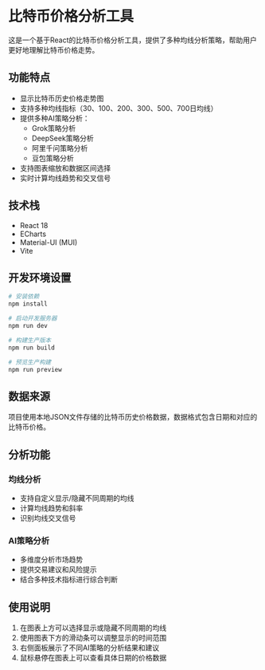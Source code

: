 # 比特币价格分析工具

这是一个基于React的比特币价格分析工具，提供了多种均线分析策略，帮助用户更好地理解比特币价格走势。

## 功能特点

- 显示比特币历史价格走势图
- 支持多种均线指标（30、100、200、300、500、700日均线）
- 提供多种AI策略分析：
  - Grok策略分析
  - DeepSeek策略分析
  - 阿里千问策略分析
  - 豆包策略分析
- 支持图表缩放和数据区间选择
- 实时计算均线趋势和交叉信号

## 技术栈

- React 18
- ECharts
- Material-UI (MUI)
- Vite

## 开发环境设置

```bash
# 安装依赖
npm install

# 启动开发服务器
npm run dev

# 构建生产版本
npm run build

# 预览生产构建
npm run preview
```

## 数据来源

项目使用本地JSON文件存储的比特币历史价格数据，数据格式包含日期和对应的比特币价格。

## 分析功能

### 均线分析
- 支持自定义显示/隐藏不同周期的均线
- 计算均线趋势和斜率
- 识别均线交叉信号

### AI策略分析
- 多维度分析市场趋势
- 提供交易建议和风险提示
- 结合多种技术指标进行综合判断

## 使用说明

1. 在图表上方可以选择显示或隐藏不同周期的均线
2. 使用图表下方的滑动条可以调整显示的时间范围
3. 右侧面板展示了不同AI策略的分析结果和建议
4. 鼠标悬停在图表上可以查看具体日期的价格数据
